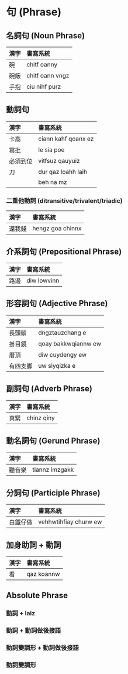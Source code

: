 # 句 (Phrase)

## 名詞句 (Noun Phrase)

| 漢字 | 書寫系統 |
| :--- | :--- |
| 碗 | chitf oanny |
| 碗飯 | chitf oann vngz |
| 手抱 | ciu nihf purz |

## 動詞句

| 漢字 | 書寫系統 |
| :--- | :--- |
| 卡高 | ciann kahf qoanx ez |
| 寫批 | le sia poe |
| 必須到位 | vitfsuz qauyuiz |
| 刀 | dur qaz loahh laih |
|| beh na mz |

### 二重他動詞 (ditransitive/trivalent/triadic)

| 漢字 | 書寫系統 |
| :--- | :--- |
| 還我錢 | hengz goa chinnx |

## 介系詞句 (Prepositional Phrase)

| 漢字 | 書寫系統 |
| :--- | :--- |
| 路邊 | diw lowvinn |

## 形容詞句 (Adjective Phrase)

| 漢字 | 書寫系統 |
| :--- | :--- |
| 長頭鬃 | dngztauzchang e |
| 掛目鏡 | qoay bakkwqiannw ew |
| 厝頂 | diw cuydengy ew |
| 有四支脚 | uw siyqizka e |

## 副詞句 (Adverb Phrase)

| 漢字 | 書寫系統 |
| :--- | :--- |
| 真緊 | chinz qiny |

## 動名詞句 (Gerund Phrase)

| 漢字 | 書寫系統 |
| :--- | :--- |
| 聽音樂 | tiannz imzgakk |

## 分詞句 (Participle Phrase)

| 漢字 | 書寫系統 |
| :--- | :--- |
| 白鐵仔做 | vehhwtihfiay churw ew |

## 加身助詞 + 動詞

| 漢字 | 書寫系統 |
| :--- | :--- |
| 看 | qaz koannw |

## Absolute Phrase

### 動詞 + laiz

### 動詞 + 動詞做後接語

### 動詞變調形 + 動詞做後接語

### 動詞變調形
